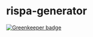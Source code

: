 # rispa-generator

[![Greenkeeper badge](https://badges.greenkeeper.io/rispa-io/rispa-generator.svg)](https://greenkeeper.io/)